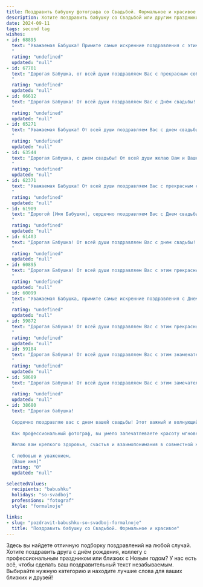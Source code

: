 ```yaml
---
title: Поздравить бабушку фотографа со Свадьбой. Формальное и красивое
description: Хотите поздравить бабушку со Свадьбой или другим праздником? Наш ИИ создаст незабываемое поздравление, а вы обязательно выделитесь среди других.  
date: 2024-09-11
tags: second tag
wishes:
- id: 68895
  text: "Уважаемая Бабушка! Примите самые искренние поздравления с этим замечательным днем – Днем Вашей свадьбы! Желаем Вам и Вашему супругу долгих лет совместной жизни, наполненных любовью, счастьем и взаимным уважением. Пусть Ваша история любви будет такой же яркой и красивой, как фотографии, которые Вы так мастерски создаете.
  "
  rating: "undefined"
  updated: "null"
- id: 67701
  text: "Дорогая Бабушка, от всей души поздравляем Вас с прекрасным событием - Вашей свадьбой! Желаем Вам долгих лет совместной жизни, наполненных любовью, счастьем и взаимопониманием. Пусть Ваша семейная история будет богата яркими моментами, а каждый новый день приносит радость и вдохновение.
  "
  rating: "undefined"
  updated: "null"
- id: 66612
  text: "Дорогая Бабушка! От всей души поздравляем Вас с Днём свадьбы! Желаем Вам долгих лет совместной жизни, наполненных любовью, счастьем и взаимопониманием. Пусть Ваша семейная фотография, запечатленная фотографом, станет символом Вашего крепкого союза и будет радовать Вас долгие годы!
  "
  rating: "undefined"
  updated: "null"
- id: 65271
  text: "Уважаемая Бабушка! От всей души поздравляем Вас с днем свадьбы! Желаем Вам долгих лет счастливой семейной жизни, наполненной любовью, радостью и взаимным пониманием. Пусть Ваши фотографии, созданные Вашими умелыми руками, всегда напоминают Вам о самых ярких моментах жизни!
  "
  rating: "undefined"
  updated: "null"
- id: 63544
  text: "Дорогая Бабушка, с днем свадьбы! От всей души желаю Вам и Вашему избраннику бесконечного счастья, крепкой любви и семейного благополучия. Пусть Ваши фотографии, сделанные Вами как профессиональным фотографом, всегда напоминают о прекрасных моментах Вашей жизни.
  "
  rating: "undefined"
  updated: "null"
- id: 62371
  text: "Уважаемая Бабушка! От всей души поздравляем Вас с прекрасным событием - свадьбой! Желаем Вам долгих лет счастливой семейной жизни, наполненных любовью, взаимопониманием и радостью. Пусть Ваша профессия фотографа всегда приносит Вам вдохновение и позволяет запечатлеть самые яркие моменты жизни.
  "
  rating: "undefined"
  updated: "null"
- id: 61909
  text: "Дорогой [Имя Бабушки], сердечно поздравляем Вас с Днем свадьбы! Желаем Вам крепкой любви, семейного благополучия и долгих лет счастливой жизни вместе.  Пусть Ваша любовь будет яркой и нежной, как снимки, которые Вы создаете своим фотоаппаратом.
  "
  rating: "undefined"
  updated: "null"
- id: 61403
  text: "Дорогая Бабушка! От всей души поздравляем Вас с днем свадьбы! Желаем Вам огромного счастья, крепкой любви и долгих лет семейной жизни, полной радости и нежности. Пусть Ваш фотографский талант  всегда помогает Вам запечатлеть самые яркие и счастливые моменты Вашей жизни!
  "
  rating: "undefined"
  updated: "null"
- id: 60895
  text: "Дорогая Бабушка! От всей души поздравляем Вас с этим прекрасным днем – днем свадьбы! Желаем, чтобы Ваша жизнь была наполнена любовью, счастьем и нежностью. Пусть Ваш талант фотографа  радует Вас и Ваших близких!
  "
  rating: "undefined"
  updated: "null"
- id: 60099
  text: "Уважаемая Бабушка, примите самые искренние поздравления с Днем свадьбы! Желаем Вам и Вашему спутнику жизни долгих лет счастливой совместной жизни, наполненной любовью, гармонией и взаимным уважением. Пусть ваш путь будет освещен яркими моментами и незабываемыми впечатлениями.
  "
  rating: "undefined"
  updated: "null"
- id: 59872
  text: "Дорогая Бабушка! От всей души поздравляем Вас с этим прекрасным днем – днем Вашей свадьбы! Пусть эта дата станет символом любви, гармонии и нежности, которые Вы храните в своих сердцах долгие годы.  Желаем Вам крепкого здоровья, семейного счастья и бесконечного вдохновения от каждого прожитого дня!
  "
  rating: "undefined"
  updated: "null"
- id: 59184
  text: "Дорогая Бабушка! От всей души поздравляем Вас с этим знаменательным днем - Днем Вашей свадьбы! Желаем Вам долгих лет совместной жизни, наполненных любовью, счастьем и теплыми воспоминаниями. Пусть каждый день будет для Вас ярким и незабываемым, а Ваша любовь только крепнет с годами!
  "
  rating: "undefined"
  updated: "null"
- id: 58689
  text: "Дорогая Бабушка! От всей души поздравляем Вас с этим замечательным событием – Вашей свадьбой! Пусть этот день станет началом новой, счастливой главы в Вашей жизни. Желаем Вам бесконечного счастья, любви и гармонии, а также ярких фотографий, которые запечатлят все эти чудесные моменты.
  "
  rating: "undefined"
  updated: "null"
- id: 38680
  text: "Дорогая бабушка!
  
  Сердечно поздравляю вас с днем вашей свадьбы! Этот важный и волнующий день — символ любви, верности и гармонии, который навсегда останется в памяти. Ваша жизнь, насыщенная яркими моментами, является настоящим вдохновением для всех нас.
  
  Как профессиональный фотограф, вы умело запечатлеваете красоту мгновений, и ваш стиль и чувство прекрасного наполняют мир светом и радостью. Пусть каждый новый день вашей жизни будет наполнен счастливыми воспоминаниями и теплыми встречами!
  
  Желаю вам крепкого здоровья, счастья и взаимопонимания в совместной жизни. Пусть ваша любовь будет как самая прекрасная фотография — яркой, живой и вечной!
  
  С любовью и уважением,
  [Ваше имя]"
  rating: "0"
  updated: "null"

selectedValues:
  recipients: "babushku"
  holidays: "so-svadboj"
  professions: "fotograf"
  style: "formalnoje"

links:
- slug: "pozdravit-babushku-so-svadboj-formalnoje"
  title: "Поздравить бабушку со Свадьбой. Формальное и красивое"
---
```


Здесь вы найдете отличную подборку поздравлений на любой случай. 
Хотите поздравить друга с днём рождения, коллегу с профессиональным праздником или близких с Новым годом? У нас есть всё, чтобы сделать ваш поздравительный текст незабываемым. Выбирайте нужную категорию и находите лучшие слова для ваших близких и друзей!
